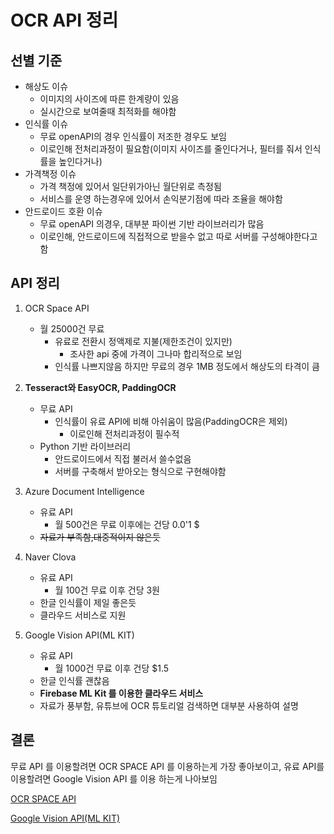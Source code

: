 # OCR API 정리

## 선별 기준
- 해상도 이슈
    - 이미지의 사이즈에 따른 한계량이 있음
    - 실시간으로 보여줄때 최적화를 해야함
- 인식률 이슈
    - 무료 openAPI의 경우 인식률이 저조한 경우도 보임
    - 이로인해 전처리과정이 필요함(이미지 사이즈를 줄인다거나, 필터를 줘서 인식률을 높인다거나)
- 가격책정 이슈
    - 가격 책정에 있어서 일단위가아닌 월단위로 측정됨
    - 서비스를 운영 하는경우에 있어서 손익분기점에 따라 조율을 해야함
- 안드로이드 호환 이슈
    - 무료 openAPI 의경우, 대부분 파이썬 기반 라이브러리가 많음
    - 이로인해, 안드로이드에 직접적으로 받을수 없고 따로 서버를 구성해야한다고함


## API 정리
1. OCR Space API 
    - 월 25000건 무료
        - 유료로 전환시 정액제로 지불(제한조건이 있지만)
            - 조사한 api 중에 가격이 그나마 합리적으로 보임
        - 인식률 나쁘지않음 하지만 무료의 경우 1MB 정도에서 해상도의 타격이 큼
        
2. **Tesseract와 EasyOCR, PaddingOCR**
    - 무료 API
        - 인식률이 유료 API에 비해 아쉬움이 많음(PaddingOCR은 제외)
            - 이로인해 전처리과정이 필수적
    - Python 기반 라이브러리
        - 안드로이드에서 직접 불러서 쓸수없음
        - 서버를 구축해서 받아오는 형식으로 구현해야함
    
3. Azure Document Intelligence
    - 유료 API
        - 월 500건은 무료 이후에는 건당 0.0'1 $ 
    - ~~자료가 부족함,대중적이지 않은듯~~
    
4. Naver Clova
    - 유료 API
        - 월 100건 무료 이후 건당 3원
    - 한글 인식률이 제일 좋은듯
    - 클라우드 서비스로 지원

5. Google Vision API(ML KIT)
    - 유료 API
        - 월 1000건 무료 이후 건당 $1.5
    - 한글 인식률 괜찮음
    - **Firebase ML Kit 를 이용한 클라우드 서비스**
    - 자료가 풍부함, 유튜브에 OCR 튜토리얼 검색하면 대부분 사용하여 설명


## 결론
무료 API 를 이용할려면 OCR SPACE API 를 이용하는게 가장 좋아보이고, 유료 API를 이용할려면 Google Vision API 를 이용 하는게 나아보임

[OCR SPACE API](https://ocr.space/ocrapi)

[Google Vision API(ML KIT)](https://cloud.google.com/vision/docs/drag-and-drop?hl=ko)